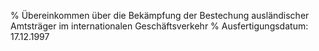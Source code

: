 % Übereinkommen über die Bekämpfung der Bestechung ausländischer Amtsträger im internationalen Geschäftsverkehr
% Ausfertigungsdatum: 17.12.1997
 